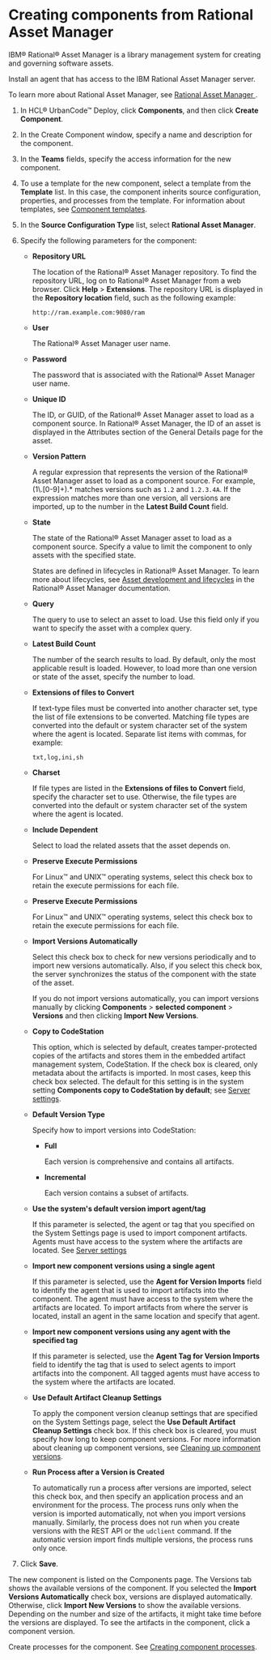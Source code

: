 # Creating components from Rational Asset Manager

IBM® Rational® Asset Manager is a library management system for creating and governing software assets.

Install an agent that has access to the IBM Rational Asset Manager server.

To learn more about Rational Asset Manager, see [Rational Asset Manager ](http://www-01.ibm.com/support/knowledgecenter/SSUS84_7.5.2/com.ram.web.nav.doc/helpindex_ram.html?cp=SSUS84_7.5.2%2F0).

1.   In HCL® UrbanCode™ Deploy, click **Components**, and then click **Create Component**. 
2.   In the Create Component window, specify a name and description for the component. 
3.  In the **Teams** fields, specify the access information for the new component.
4.  To use a template for the new component, select a template from the **Template** list. In this case, the component inherits source configuration, properties, and processes from the template. For information about templates, see [Component templates](comp_template.md).
5.   In the **Source Configuration Type** list, select **Rational Asset Manager**. 
6.  Specify the following parameters for the component: 
    -   ****Repository URL****

        The location of the Rational® Asset Manager repository. To find the repository URL, log on to Rational® Asset Manager from a web browser. Click **Help** \> **Extensions**. The repository URL is displayed in the **Repository location** field, such as the following example:

        ```
        http://ram.example.com:9080/ram
        ```

    -   ****User****

        The Rational® Asset Manager user name.

    -   ****Password****

        The password that is associated with the Rational® Asset Manager user name.

    -   ****Unique ID****

        The ID, or GUID, of the Rational® Asset Manager asset to load as a component source. In Rational® Asset Manager, the ID of an asset is displayed in the Attributes section of the General Details page for the asset.

    -   ****Version Pattern****

        A regular expression that represents the version of the Rational® Asset Manager asset to load as a component source. For example, \(1\\.\[0-9\]+\).\* matches versions such as `1.2` and `1.2.3.4A`. If the expression matches more than one version, all versions are imported, up to the number in the **Latest Build Count** field.

    -   ****State****

        The state of the Rational® Asset Manager asset to load as a component source. Specify a value to limit the component to only assets with the specified state.

        States are defined in lifecycles in Rational® Asset Manager. To learn more about lifecycles, see [Asset development and lifecycles](http://www-01.ibm.com/support/knowledgecenter/SSUS84_7.5.2/com.ram.doc/topics/c_asset_lifecycle.html) in the Rational® Asset Manager documentation.

    -   ****Query****

        The query to use to select an asset to load. Use this field only if you want to specify the asset with a complex query.

    -   ****Latest Build Count****

        The number of the search results to load. By default, only the most applicable result is loaded. However, to load more than one version or state of the asset, specify the number to load.

    -   ****Extensions of files to Convert****

        If text-type files must be converted into another character set, type the list of file extensions to be converted. Matching file types are converted into the default or system character set of the system where the agent is located. Separate list items with commas, for example:

        ```
        txt,log,ini,sh
        ```

    -   **Charset**

        If file types are listed in the **Extensions of files to Convert** field, specify the character set to use. Otherwise, the file types are converted into the default or system character set of the system where the agent is located.

    -   ****Include Dependent****

        Select to load the related assets that the asset depends on.

    -   ****Preserve Execute Permissions****

        For Linux™ and UNIX™ operating systems, select this check box to retain the execute permissions for each file.

    -   ****Preserve Execute Permissions****

        For Linux™ and UNIX™ operating systems, select this check box to retain the execute permissions for each file.

    -   ****Import Versions Automatically****

        Select this check box to check for new versions periodically and to import new versions automatically. Also, if you select this check box, the server synchronizes the status of the component with the state of the asset.

        If you do not import versions automatically, you can import versions manually by clicking **Components** \> **selected component** \> **Versions** and then clicking **Import New Versions**.

    -   ****Copy to CodeStation****

        This option, which is selected by default, creates tamper-protected copies of the artifacts and stores them in the embedded artifact management system, CodeStation. If the check box is cleared, only metadata about the artifacts is imported. In most cases, keep this check box selected. The default for this setting is in the system setting **Components copy to CodeStation by default**; see [Server settings](../../com.udeploy.admin.doc/topics/settings_system.md).

    -   ****Default Version Type****

        Specify how to import versions into CodeStation:

        -   ****Full****

            Each version is comprehensive and contains all artifacts.

        -   ****Incremental****

            Each version contains a subset of artifacts.

    -   ****Use the system's default version import agent/tag****

        If this parameter is selected, the agent or tag that you specified on the System Settings page is used to import component artifacts. Agents must have access to the system where the artifacts are located. See [Server settings](../../com.udeploy.admin.doc/topics/settings_system.md)

    -   ****Import new component versions using a single agent****

        If this parameter is selected, use the **Agent for Version Imports** field to identify the agent that is used to import artifacts into the component. The agent must have access to the system where the artifacts are located. To import artifacts from where the server is located, install an agent in the same location and specify that agent.

    -   ****Import new component versions using any agent with the specified tag****

        If this parameter is selected, use the **Agent Tag for Version Imports** field to identify the tag that is used to select agents to import artifacts into the component. All tagged agents must have access to the system where the artifacts are located.

    -   ****Use Default Artifact Cleanup Settings****

        To apply the component version cleanup settings that are specified on the System Settings page, select the **Use Default Artifact Cleanup Settings** check box. If this check box is cleared, you must specify how long to keep component versions. For more information about cleaning up component versions, see [Cleaning up component versions](settings_system_preview.md).

    -   ****Run Process after a Version is Created****

        To automatically run a process after versions are imported, select this check box, and then specify an application process and an environment for the process. The process runs only when the version is imported automatically, not when you import versions manually. Similarly, the process does not run when you create versions with the REST API or the `udclient` command. If the automatic version import finds multiple versions, the process runs only once.

7.  Click **Save**.

The new component is listed on the Components page. The Versions tab shows the available versions of the component. If you selected the **Import Versions Automatically** check box, versions are displayed automatically. Otherwise, click **Import New Versions** to show the available versions. Depending on the number and size of the artifacts, it might take time before the versions are displayed. To see the artifacts in the component, click a component version.

Create processes for the component. See [Creating component processes](comp_process_configure.md).

